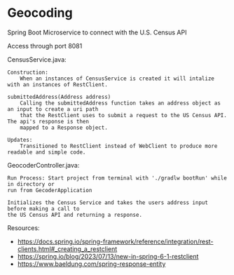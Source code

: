 # Geocoding
Spring Boot Microservice to connect with the U.S. Census API

Access through port 8081

CensusService.java:

    Construction:
        When an instances of CensusService is created it will intalize with an instances of RestClient.

    submittedAddress(Address address)
        Calling the submittedAddress function takes an address object as an input to create a uri path
        that the RestClient uses to submit a request to the US Census API. The api's response is then 
        mapped to a Response object.
    
    Updates:
        Transitioned to RestClient instead of WebClient to produce more readable and simple code.

GeocoderController.java:

    Run Process: Start project from terminal with './gradlw bootRun' while in directory or 
    run from GecoderApplication

    Initializes the Census Service and takes the users address input before making a call to 
    the US Census API and returning a response. 


Resources:
- https://docs.spring.io/spring-framework/reference/integration/rest-clients.html#_creating_a_restclient
- https://spring.io/blog/2023/07/13/new-in-spring-6-1-restclient
- https://www.baeldung.com/spring-response-entity
